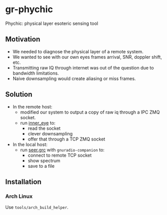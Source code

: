 # gr-phychic

Phychic: physical layer esoteric sensing tool

## Motivation

* We needed to diagnose the physical layer of a remote system.
* We wanted to see with our own eyes frames arrival, SNR, doppler shift, etc.
* Transmitting raw IQ through internet was out of the question due to bandwidth limitations.
* Naive downsampling would create aliasing or miss frames.

## Solution

* In the remote host:
    * modified our system to output a copy of raw iq through a IPC ZMQ socket.
    * run [inner_eye](apps/inner_eye) to:
        * read the socket
        * clever downsampling
        * offer that through a TCP ZMQ socket
* In the local host:
    * run [seer.grc](apps/seer.grc) with `gnuradio-companion` to:
        * connect to remote TCP socket
        * show spectrum
        * save to a file

## Installation

### Arch Linux

Use `tools/arch_build_helper`.
